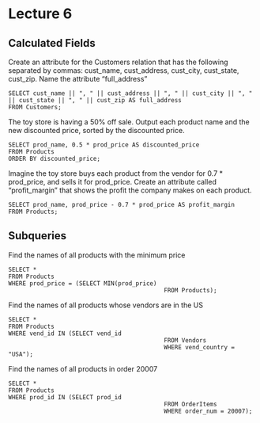 # Lecture 6

## Calculated Fields

Create an attribute for the Customers relation that has the following separated by commas: cust_name, cust_address, cust_city, cust_state, cust_zip. Name the attribute “full_address”

```
SELECT cust_name || ", " || cust_address || ", " || cust_city || ", " || cust_state || ", " || cust_zip AS full_address
FROM Customers;
```

The toy store is having a 50% off sale. Output each product name and the new discounted price, sorted by the discounted price.

```
SELECT prod_name, 0.5 * prod_price AS discounted_price
FROM Products
ORDER BY discounted_price;
```

Imagine the toy store buys each product from the vendor for 0.7 * prod_price, and sells it for prod_price. Create an attribute called “profit_margin” that shows the profit the company makes on each product.

```
SELECT prod_name, prod_price - 0.7 * prod_price AS profit_margin
FROM Products;
```

## Subqueries

Find the names of all products with the minimum price

```
SELECT *
FROM Products
WHERE prod_price = (SELECT MIN(prod_price)
											FROM Products);
```

Find the names of all products whose vendors are in the US

```
SELECT *
FROM Products
WHERE vend_id IN (SELECT vend_id
											FROM Vendors
											WHERE vend_country = "USA");
```

Find the names of all products in order 20007

```
SELECT *
FROM Products
WHERE prod_id IN (SELECT prod_id
											FROM OrderItems
											WHERE order_num = 20007);
```


